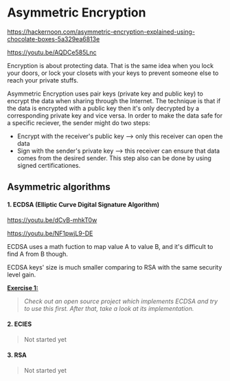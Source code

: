 #    Asymmetric Encryption

https://hackernoon.com/asymmetric-encryption-explained-using-chocolate-boxes-5a329ea6813e

https://youtu.be/AQDCe585Lnc

Encryption is about protecting data. That is the same idea when you lock your doors, or lock your closets with your keys to prevent someone else to reach your private stuffs.

Asymmetric Encryption uses pair keys (private key and public key) to encrypt the data when sharing through the Internet. The technique is that if the data is encrypted with a public key then it's only decrypted by a corresponding private key and vice versa. In order to make the data safe for a specific reciever, the sender might do two steps:

- Encrypt with the receiver's public key —> only this receiver can open the data
- Sign with the sender's private key —> this receiver can ensure that data comes from the desired sender. This step also can be done by using signed certificationes.

## Asymmetric algorithms

#### 1. ECDSA (Elliptic Curve Digital Signature Algorithm)

https://youtu.be/dCvB-mhkT0w

https://youtu.be/NF1pwjL9-DE

ECDSA uses a math fuction to map value A to value B, and it's difficult to find A from B though.

ECDSA keys' size is much smaller comparing to RSA with the same security level gain.

<u>**Exercise 1:**</u> 

>  _Check out an open source project which implements ECDSA and try to use this first. After that, take a look at its implementation._

#### 2. ECIES

> Not started yet

#### 3. RSA

> Not started yet